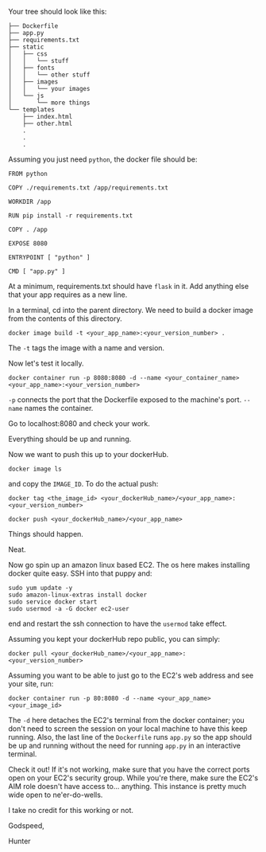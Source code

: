 Your tree should look like this:
```
├── Dockerfile
├── app.py
├── requirements.txt
├── static
│   ├── css
│   │   └── stuff
│   ├── fonts
│   │   └── other stuff
│   ├── images
│   │   └── your images
│   └── js
│       └── more things
└── templates
    ├── index.html
    ├── other.html
    .
    .
    .
```
Assuming you just need `python`, the docker file should be:

```
FROM python

COPY ./requirements.txt /app/requirements.txt

WORKDIR /app

RUN pip install -r requirements.txt

COPY . /app

EXPOSE 8080

ENTRYPOINT [ "python" ]

CMD [ "app.py" ] 
```

At a minimum, requirements.txt should have `flask` in it. Add anything else that your app requires as a new line.

In a terminal, cd into the parent directory. We need to build a docker image from the contents of this directory.

```
docker image build -t <your_app_name>:<your_version_number> .
```

The `-t` tags the image with a name and version.


Now let's test it locally.

```
docker container run -p 8080:8080 -d --name <your_container_name> <your_app_name>:<your_version_number>
```

`-p` connects the port that the Dockerfile exposed to the machine's port. `--name` names the container.

Go to localhost:8080 and check your work.

Everything should be up and running.

Now we want to push this up to your dockerHub.

```
docker image ls
```

and copy the `IMAGE_ID`. To do the actual push:
```
docker tag <the_image_id> <your_dockerHub_name>/<your_app_name>:<your_version_number>

docker push <your_dockerHub_name>/<your_app_name>
```

Things should happen.

Neat.

Now go spin up an amazon linux based EC2. The os here makes installing docker quite easy. SSH into that puppy and:

```
sudo yum update -y
sudo amazon-linux-extras install docker
sudo service docker start
sudo usermod -a -G docker ec2-user
```

end and restart the ssh connection to have the `usermod` take effect.

Assuming you kept your dockerHub repo public, you can simply:

```
docker pull <your_dockerHub_name>/<your_app_name>:<your_version_number>
```

Assuming you want to be able to just go to the EC2's web address and see your site, run:

```
docker container run -p 80:8080 -d --name <your_app_name> <your_image_id>
```
The `-d` here detaches the EC2's terminal from the docker container; you don't need to screen the session on your local machine to have this keep running. Also, the last line of the `Dockerfile` runs `app.py` so the app should be up and running without the need for running `app.py` in an interactive terminal.

Check it out! If it's not working, make sure that you have the correct ports open on your EC2's security group. While you're there, make sure the EC2's AIM role doesn't have access to... anything. This instance is pretty much wide open to ne'er-do-wells.

I take no credit for this working or not. 

Godspeed,

Hunter